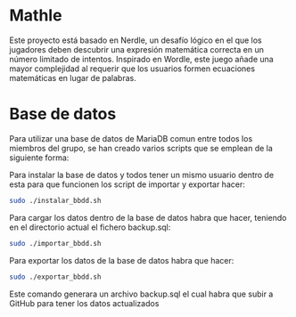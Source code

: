 # Mathle
Este proyecto está basado en Nerdle, un desafío lógico en el que los jugadores deben descubrir una expresión matemática correcta en un número limitado de intentos. Inspirado en Wordle, este juego añade una mayor complejidad al requerir que los usuarios formen ecuaciones matemáticas en lugar de palabras.

# Base de datos
Para utilizar una base de datos de MariaDB comun entre todos los miembros del grupo, se han creado varios scripts que se emplean de la siguiente forma:

Para instalar la base de datos y todos tener un mismo usuario dentro de esta para que funcionen los script de importar y exportar hacer:
```bash
sudo ./instalar_bbdd.sh
```

Para cargar los datos dentro de la base de datos habra que hacer, teniendo en el directorio actual el fichero backup.sql:
```bash
sudo ./importar_bbdd.sh
```

Para exportar los datos de la base de datos habra que hacer:
```bash
sudo ./exportar_bbdd.sh
```
Este comando generara un archivo backup.sql el cual habra que subir a GitHub para tener los datos actualizados
